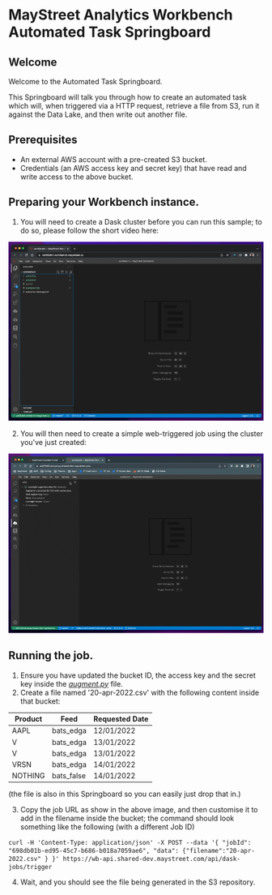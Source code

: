 # MayStreet Analytics Workbench Automated Task Springboard

## Welcome

Welcome to the Automated Task Springboard.

This Springboard will talk you through how to create an automated task which will, when triggered via a HTTP
request, retrieve a file from S3, run it against the Data Lake, and then write out another file.

## Prerequisites

- An external AWS account with a pre-created S3 bucket.
- Credentials (an AWS access key and secret key) that have read and write access to the above bucket.

## Preparing your Workbench instance.

1. You will need to create a Dask cluster before you can run this sample; to do so, please follow the short video
here:

![images/provisioning-cluster.gif](/images/provisioning-cluster.gif)

2. You will then need to create a simple web-triggered job using the cluster you've just created:

![images/creating-job.gif](/images/creating-job.gif)

## Running the job.

1. Ensure you have updated the bucket ID, the access key and the secret key inside the _[augment.py](augment.py)_ file.
2. Create a file named '20-apr-2022.csv' with the following content inside that bucket:

| Product | Feed | Requested Date |
| ------- | ---- | -------------- |
| AAPL | bats_edga | 12/01/2022 |
| V | bats_edga | 13/01/2022 |
| V | bats_edga | 13/01/2022 |
| VRSN | bats_edga | 14/01/2022 |
| NOTHING | bats_false | 14/01/2022 |

(the file is also in this Springboard so you can easily just drop that in.)

3. Copy the job URL as show in the above image, and then customise it to add in the filename inside the bucket; the
command should look something like the following (with a different Job ID)
```
curl -H 'Content-Type: application/json' -X POST --data '{ "jobId": "698db01b-ed95-45c7-b686-b018a7059ae6", "data": {"filename":"20-apr-2022.csv" } }' https://wb-api.shared-dev.maystreet.com/api/dask-jobs/trigger
```
4. Wait, and you should see the file being generated in the S3 repository.

